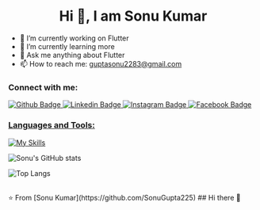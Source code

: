 
 <h1 align="center">Hi 👋, I am Sonu Kumar</h1>

- 🔭 I’m currently working on Flutter
- 🌱 I’m currently learning more
- 💬 Ask me anything about Flutter 
- 📫 How to reach me: guptasonu2283@gmail.com
  
### Connect with me:
<div id="badges">
  <a href="https://github.com/SonuGupta225">
    <img src="https://img.shields.io/badge/Github-black?style=for-the-badge&logo=Github&logoColor=black" alt="Github Badge"/>
  </a>
  <a href="https://www.linkedin.com/in/sonugupta225">
    <img src="https://img.shields.io/badge/Linkedin-blue?style=for-the-badge&logo=linkedin&logoColor=white" alt="Linkedin Badge"/>
  </a>
   <a href="https://www.instagram.com/sonukr705065/profilecard/?igsh=MTZ4NTVjY2QzcmMxdA==">
    <img src="https://img.shields.io/badge/Instagram-purple?style=for-the-badge&logo=instagram&logoColor=white" alt="Instagram Badge"/>
  </a>
   <a href="https://www.facebook.com/profile.php?id=100086512293988&mibextid=JRoKGi">
    <img src="https://img.shields.io/badge/Facebook-blue?style=for-the-badge&logo=facebook&logoColor=white" alt="Facebook Badge"/>
  
</div>

### Languages and Tools:
[![My Skills](https://skillicons.dev/icons?i=flutter,dart,firebase,github,git,postman,figma,xd&perline=5)](https://skillicons.dev)

![Sonu's GitHub stats](https://github-readme-stats.vercel.app/api?username=SonuGupta225&show_icons=true&theme=dark)

![Top Langs](https://github-readme-stats.vercel.app/api/top-langs/?username=SonuGupta225&theme=dark)


<br>
⭐️ From [Sonu Kumar](https://github.com/SonuGupta225)
## Hi there 👋
